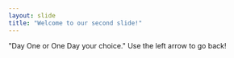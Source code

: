 ```yaml
---
layout: slide
title: "Welcome to our second slide!"
---
```

"Day One or One Day your choice."
Use the left arrow to go back!

